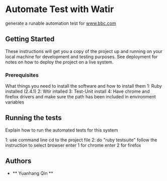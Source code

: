 # Automate Test with Watir 

generate a runable automation test for www.bbc.com

## Getting Started

These instructions will get you a copy of the project up and running on your local machine for development and testing purposes. See deployment for notes on how to deploy the project on a live system.

### Prerequisites

What things you need to install the software and how to install them
    1: Ruby installed (2.4.1)
    2: Wtir intalled 
    3: Test-Unit install 
    4: Have chrome and firefox drivers and make sure the path has been included in environment variables


## Running the tests

Explain how to run the automated tests for this system
  
  1: use command line cd to the project file 
  2: do "ruby testsuite"
    follow the instruction to select browser
    enter 1 for chrome
    enter 2 for firefox

## Authors

* ** Yuanhang Qin ** 


